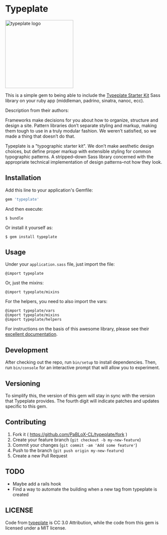 # Typeplate

<a href="//typeplate.com"><img src="http://typeplate.com/img/logo.png" alt="typeplate logo" width="216" height="216"></a>

This is a simple gem to being able to include the [Typeplate Starter Kit](http://typeplate.com/)
Sass library on your ruby app (middleman, padrino, sinatra, nanoc, ecc).

Description from their authors:

Frameworks make decisions for you about how to organize, structure and design
a site. Pattern libraries don’t separate styling and markup, making them tough
to use in a truly modular fashion. We weren’t satisfied, so we made a thing that
doesn’t do that.

Typeplate is a "typographic starter kit". We don’t make aesthetic design
choices, but define proper markup with extensible styling for common typographic
patterns. A stripped–down Sass library concerned with the appropriate technical
implementation of design patterns–not how they look.

## Installation

Add this line to your application's Gemfile:

```ruby
gem 'typeplate'
```

And then execute:

    $ bundle

Or install it yourself as:

    $ gem install typeplate

## Usage

Under your `application.sass` file, just import the file:

    @import typeplate

Or, just the mixins:

    @import typeplate/mixins

For the helpers, you need to also import the vars:

    @import typeplate/vars
    @import typeplate/mixins
    @import typeplate/helpers

For instructions on the basis of this awesome library, please see their
[excellent documentation](http://typeplate.com).

## Development

After checking out the repo, run `bin/setup` to install dependencies. Then, run
`bin/console` for an interactive prompt that will allow you to experiment.

## Versioning

To simplify this, the version of this gem will stay in sync with the version
that Typeplate provides. The fourth digit will indicate patches and updates
specific to this gem.

## Contributing

1. Fork it ( https://github.com/PaBLoX-CL/typeplate/fork )
2. Create your feature branch (`git checkout -b my-new-feature`)
3. Commit your changes (`git commit -am 'Add some feature'`)
4. Push to the branch (`git push origin my-new-feature`)
5. Create a new Pull Request

## TODO

+ Maybe add a rails hook
+ Find a way to automate the building when a new tag from typeplate is created

## LICENSE

Code from [typeplate](https://github.com/typeplate/starter-kit) is CC 3.0 Attribution,
while the code from this gem is licensed under a MIT license.
